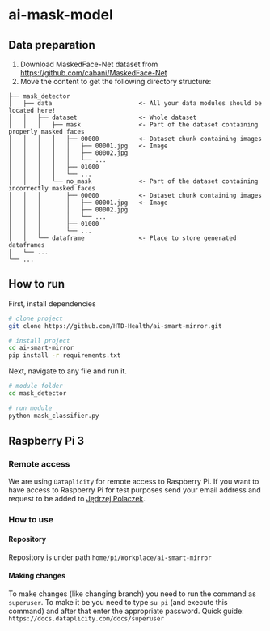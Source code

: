 # ai-mask-model

## Data preparation

1. Download MaskedFace-Net dataset from https://github.com/cabani/MaskedFace-Net
2. Move the content to get the following directory structure:

```
├── mask_detector
│   ├── data                        <- All your data modules should be located here!
│   │   ├── dataset                 <- Whole dataset
│   │   │   ├── mask                <- Part of the dataset containing properly masked faces
│   │   │   │   ├── 00000           <- Dataset chunk containing images
│   │   │   │   │   ├── 00001.jpg   <- Image
│   │   │   │   │   ├── 00002.jpg
│   │   │   │   │   └── ...
│   │   │   │   ├── 01000
│   │   │   │   └── ...
│   │   │   └── no_mask             <- Part of the dataset containing incorrectly masked faces
│   │   │       ├── 00000           <- Dataset chunk containing images
│   │   │       │   ├── 00001.jpg   <- Image
│   │   │       │   ├── 00002.jpg
│   │   │       │   └── ...
│   │   │       ├── 01000
│   │   │       └── ...
│   │   └── dataframe               <- Place to store generated dataframes
│   └── ...
└── ...

```

## How to run

First, install dependencies

```bash
# clone project
git clone https://github.com/HTD-Health/ai-smart-mirror.git

# install project
cd ai-smart-mirror
pip install -r requirements.txt
```

Next, navigate to any file and run it.

```bash
# module folder
cd mask_detector

# run module
python mask_classifier.py
```

## Raspberry Pi 3

### Remote access

We are using `Dataplicity` for remote access to Raspberry Pi.
If you want to have access to Raspberry Pi for test purposes send your email address and request to be added to [Jędrzej Polaczek](https://github.com/jedrzejpolaczek).

### How to use

#### Repository

Repository is under path `home/pi/Workplace/ai-smart-mirror`

#### Making changes

To make changes (like changing branch) you need to run the command as `superuser`.
To make it be you need to type `su pi` (and execute this command) and after that enter the appropriate password.
Quick guide: `https://docs.dataplicity.com/docs/superuser`
